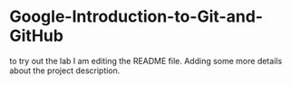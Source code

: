 # Google-Introduction-to-Git-and-GitHub
to try out the lab
I am editing the README file. Adding some more details about the project description.
